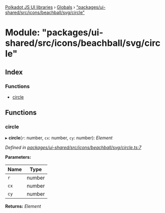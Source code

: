 [Polkadot JS UI libraries](../README.md) › [Globals](../globals.md) › ["packages/ui-shared/src/icons/beachball/svg/circle"](_packages_ui_shared_src_icons_beachball_svg_circle_.md)

# Module: "packages/ui-shared/src/icons/beachball/svg/circle"

## Index

### Functions

* [circle](_packages_ui_shared_src_icons_beachball_svg_circle_.md#circle)

## Functions

###  circle

▸ **circle**(`r`: number, `cx`: number, `cy`: number): *Element*

*Defined in [packages/ui-shared/src/icons/beachball/svg/circle.ts:7](https://github.com/polkadot-js/ui/blob/245247016/packages/ui-shared/src/icons/beachball/svg/circle.ts#L7)*

**Parameters:**

Name | Type |
------ | ------ |
`r` | number |
`cx` | number |
`cy` | number |

**Returns:** *Element*
